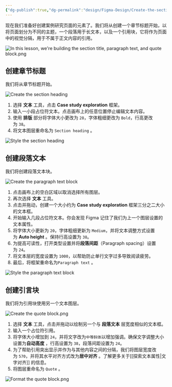 ```yaml
---
{"dg-publish":true,"dg-permalink":"design/Figma-Design/Create-the-section-heading-paragraph-text-and-quote-block","permalink":"/design/Figma-Design/Create-the-section-heading-paragraph-text-and-quote-block/","metatags":{"description":"Before you start Who can use this feature","og:site_name":"DavonOs","og:title":"Create the section heading, paragraph text, and quote block","og:type":"article","og:url":"https://zuji.eu.org/design/Figma-Design/Create-the-section-heading-paragraph-text-and-quote-block","og:image":"https://help.figma.com/hc/theming_assets/01HZFG1N1QJPKABHT3PHQQ0J9J","og:image: width":"200","og:image: alt":"articlecover","og:locale":"zh_cn"},"tags":["Design/UI/Figma"],"dgShowInlineTitle":true,"created":"2025-08-18 18:16","updated":"2025-08-18 18:16"}
---
```



现在我们准备好创建案例研究页面的元素了。我们将从创建一个章节标题开始，以将页面划分为不同的主题，一个段落用于长文本，以及一个引用块，它将作为页面中的视觉分隔，用于不属于正文内容的引用。

![In this lesson, we're building the section title, paragraph text, and quote block.png](https://help.figma.com/hc/article_attachments/31348940860055)

## 创建章节标题

我们将从章节标题开始。

![Create the section heading](https://help.figma.com/hc/article_attachments/31348940862999)

1. 选择 **文本** 工具，点击 **Case study exploration** 框架。
2. 输入一小段占位符文本。点击画布上的任意位置停止编辑文本内容。
3. 使用 **排版** 部分将字体大小更改为 `28`，字体粗细更改为 `Bold`，行高更改为 `38`。
4. 将文本图层重命名为 `Section heading` 。

![Style the section heading](https://help.figma.com/hc/article_attachments/31348940866071)

## 创建段落文本

我们将创建段落文本块。

![Create the paragraph text block](https://help.figma.com/hc/article_attachments/31349002717079)

1. 点击画布上的空白区域以取消选择所有图层。
2. 再次选择 **文本** 工具。
3. 点击并拖动，创建一个大小约为 **Case study exploration** 框架三分之二大小的文本框。
4. 开始输入几段占位符文本。你会发现 Figma 记住了我们为上一个图层设置的文本属性。
5. 将字体大小更新为 `20`，字体粗细更新为 `Medium`，并将文本调整方式设置为 **Auto height** 。保持行高设置为 `38`。
6. 为提高可读性，打开类型设置并将**段落间距**（Paragraph spacing）设置为 `24`。
7. 将文本层的宽度设置为 `1000`，以帮助防止单行文字过多导致阅读疲劳。
8. 最后，将框架重命名为`Paragraph text` 。

![Style the paragraph text block](https://help.figma.com/hc/article_attachments/31349002718103)

## 创建引言块

我们将为引用块使用另一个文本图层。

![Create the quote block.png](https://help.figma.com/hc/article_attachments/31349002725143)

1. 选择 **文本** 工具，点击并拖动以绘制另一个与 **段落文本** 层宽度相似的文本框。
2. 输入一个占位符引用。
3. 将字体大小增加到 `24`，并将文字改为`中等斜体`以增加强调。确保文字调整大小设置为**自动高度** ，行高设置为 `38`，段落间距设置为 `24`。
4. 为了帮助引用突出显示并作为与其他内容之间的分隔，我们将图层宽度改为 `570`，并将其水平对齐方式改为**居中对齐** 。了解更多关于[[探索文本属性\|文字对齐]] 的信息。
5. 将图层重命名为 `Quote` 。

![Format the quote block.png](https://help.figma.com/hc/article_attachments/31772196747671)